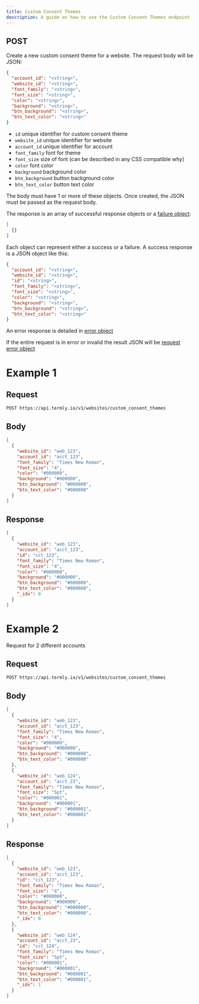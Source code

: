 ```yaml
---
title: Custom Consent Themes
description: A guide on how to use the Custom Consent Themes endpoint
---
```


## POST

Create a new custom consent theme for a website. The request body will be JSON:

```JSON
{
  "account_id": "<string>",
  "website_id": "<string>",
  "font_family": "<string>",
  "font_size": "<string>",
  "color": "<string>",
  "background": "<string>",
  "btn_background": "<string>",
  "btn_text_color": "<string>"
}
```

* `id` unique identifier for custom consent theme
* `website_id` unique identifier for website
* `account_id` unique identifier for account
* `font_family` font for theme
* `font_size` size of font (can be described in any CSS compatible why)
* `color` font color
* `background` background color
* `btn_background` button background color
* `btn_text_color` button text color

The body must have 1 or more of these objects.  Once created, the JSON must be passed as the request body.

The response is an array of successful response objects or a [failure object](../../other/error-object):

```JSON
[
  {}
]
```

Each object can represent either a success or a failure. A success response is a JSON object like this:

```JSON
{
  "account_id": "<string>",
  "website_id": "<string>",
  "id": "<string>",
  "font_family": "<string>",
  "font_size": "<string>",
  "color": "<string>",
  "background": "<string>",
  "btn_background": "<string>",
  "btn_text_color": "<string>"
}
```

An error response is detailed in [error object](../../other/error-object#post-put-delete-error-object)

If the entire request is in error or invalid the result JSON will be [request error object](../../other/request-errors)

# Example 1

## Request

```
POST https://api.termly.io/v1/websites/custom_consent_themes
```

## Body

```JSON
[
  {
    "website_id": "web_123",
    "account_id": "acct_123",
    "font_family": "Times New Roman",
    "font_size": "4",
    "color": "#000000",
    "background": "#000000",
    "btn_background": "#000000",
    "btn_text_color": "#000000"
  }
]
```

## Response

```JSON
[
  {
    "website_id": "web_123",
    "account_id": "acct_123",
    "id": "cct_123",
    "font_family": "Times New Roman",
    "font_size": "4",
    "color": "#000000",
    "background": "#000000",
    "btn_background": "#000000",
    "btn_text_color": "#000000",
    "_idx": 0
  }
]
```

# Example 2

Request for 2 different accounts

## Request

```
POST https://api.termly.io/v1/websites/custom_consent_themes
```

## Body

```JSON
[
  {
    "website_id": "web_123",
    "account_id": "acct_123",
    "font_family": "Times New Roman",
    "font_size": "4",
    "color": "#000000",
    "background": "#000000",
    "btn_background": "#000000",
    "btn_text_color": "#000000"
  },
  {
    "website_id": "web_124",
    "account_id": "acct_23",
    "font_family": "Times New Roman",
    "font_size": "5pt",
    "color": "#000001",
    "background": "#000001",
    "btn_background": "#000001",
    "btn_text_color": "#000001"
  }
]
```

## Response

```JSON
[
  {
    "website_id": "web_123",
    "account_id": "acct_123",
    "id": "cct_123",
    "font_family": "Times New Roman",
    "font_size": "4",
    "color": "#000000",
    "background": "#000000",
    "btn_background": "#000000",
    "btn_text_color": "#000000",
    "_idx": 0
  },
  {
    "website_id": "web_124",
    "account_id": "acct_23",
    "id": "cct_124",
    "font_family": "Times New Roman",
    "font_size": "5pt",
    "color": "#000001",
    "background": "#000001",
    "btn_background": "#000001",
    "btn_text_color": "#000001",
    "_idx": 1
  }
]
```
